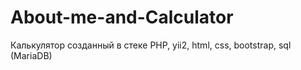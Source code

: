 # About-me-and-Calculator
Калькулятор созданный в стеке PHP, yii2, html, css, bootstrap, sql (MariaDB)
